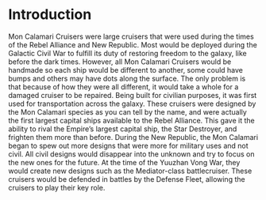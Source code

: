 # Introduction

Mon Calamari Cruisers were large cruisers that were used during the times of the Rebel Alliance and New Republic.
Most would be deployed during the Galactic Civil War to fulfill its duty of restoring freedom to the galaxy, like before the dark times.
However, all Mon Calamari Cruisers would be handmade so each ship would be different to another, some could have bumps and others may have dots along the surface.
The only problem is that because of how they were all different, it would take a whole for a damaged cruiser to be repaired.
Being built for civilian purposes, it was first used for transportation across the galaxy.
These cruisers were designed by the Mon Calamari species as you can tell by the name, and were actually the first largest capital ships available to the Rebel Alliance.
This gave it the ability to rival the Empire’s largest capital ship, the Star Destroyer, and frighten them more than before.
During the New Republic, the Mon Calamari began to spew out more designs that were more for military uses and not civil.
All civil designs would disappear into the unknown and try to focus on the new ones for the future.
At the time of the Yuuzhan Vong War, they would create new designs such as the Mediator-class battlecruiser.
These cruisers would be defended in battles by the Defense Fleet, allowing the cruisers to play their key role.
